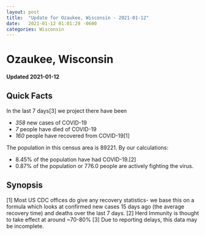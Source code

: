 ```yaml
---
layout: post
title:  "Update for Ozaukee, Wisconsin - 2021-01-12"
date:   2021-01-12 01:01:29 -0600
categories: Wisconsin
---
```


# Ozaukee, Wisconsin
#### Updated 2021-01-12

## Quick Facts

In the last 7 days[3] we project there have been
- *358* new cases of COVID-19
- *7* people have died of COVID-19
- *160* people have recovered from COVID-19[1]

The population in this census area is 89221. By our calculations:
- 8.45% of the population have had COVID-19.[2]
- 0.87% of the population or 776.0 people are actively fighting the virus.

## Synopsis




[1] Most US CDC offices do give any recovery statistics- we base this on a formula which looks at confirmed new cases
15 days ago (the average recovery time) and deaths over the last 7 days.
[2] Herd Immunity is thought to take effect at around ~70-80%
[3] Due to reporting delays, this data may be incomplete. 
    